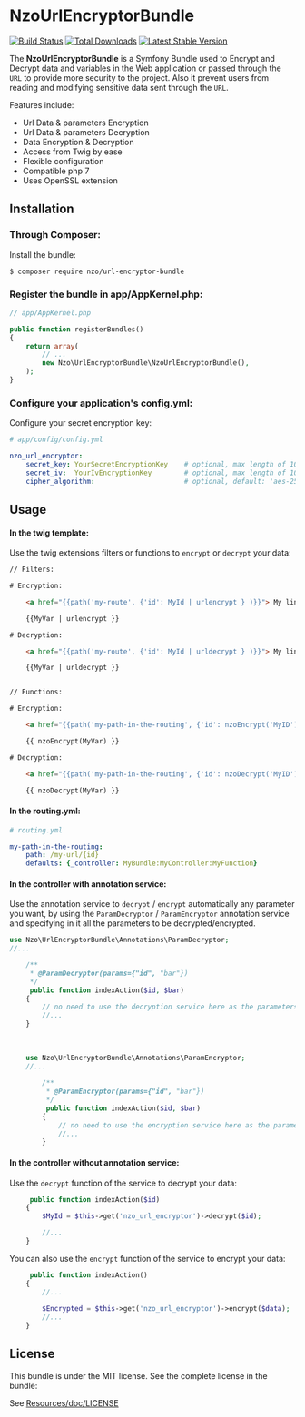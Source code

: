 NzoUrlEncryptorBundle
=====================

[![Build Status](https://travis-ci.org/NAYZO/NzoUrlEncryptorBundle.svg?branch=master)](https://travis-ci.org/NAYZO/NzoUrlEncryptorBundle)
[![Total Downloads](https://poser.pugx.org/nzo/url-encryptor-bundle/downloads)](https://packagist.org/packages/nzo/url-encryptor-bundle)
[![Latest Stable Version](https://poser.pugx.org/nzo/url-encryptor-bundle/v/stable)](https://packagist.org/packages/nzo/url-encryptor-bundle)

The **NzoUrlEncryptorBundle** is a Symfony Bundle used to Encrypt and Decrypt data and variables in the Web application or passed through the ``URL`` to provide more security to the project.
Also it prevent users from reading and modifying sensitive data sent through the ``URL``.


Features include:

- Url Data & parameters Encryption
- Url Data & parameters Decryption
- Data Encryption & Decryption
- Access from Twig by ease
- Flexible configuration
- Compatible php 7
- Uses OpenSSL extension


Installation
------------

### Through Composer:

Install the bundle:

```
$ composer require nzo/url-encryptor-bundle
```

### Register the bundle in app/AppKernel.php:

``` php
// app/AppKernel.php

public function registerBundles()
{
    return array(
        // ...
        new Nzo\UrlEncryptorBundle\NzoUrlEncryptorBundle(),
    );
}
```

### Configure your application's config.yml:

Configure your secret encryption key:

``` yml
# app/config/config.yml

nzo_url_encryptor:
    secret_key: YourSecretEncryptionKey    # optional, max length of 100 characters.
    secret_iv:  YourIvEncryptionKey        # optional, max length of 100 characters.
    cipher_algorithm:                      # optional, default: 'aes-256-ctr'
```

Usage
-----

#### In the twig template:
 
Use the twig extensions filters or functions to ``encrypt`` or ``decrypt`` your data:

``` html
// Filters:

# Encryption:

    <a href="{{path('my-route', {'id': MyId | urlencrypt } )}}"> My link </a>

    {{MyVar | urlencrypt }}

# Decryption:

    <a href="{{path('my-route', {'id': MyId | urldecrypt } )}}"> My link </a>

    {{MyVar | urldecrypt }}


// Functions:

# Encryption:

    <a href="{{path('my-path-in-the-routing', {'id': nzoEncrypt('MyID') } )}}"> My link </a>

    {{ nzoEncrypt(MyVar) }}

# Decryption:

    <a href="{{path('my-path-in-the-routing', {'id': nzoDecrypt('MyID') } )}}"> My link </a>

    {{ nzoDecrypt(MyVar) }}
```

#### In the routing.yml:

``` yml
# routing.yml

my-path-in-the-routing:
    path: /my-url/{id}
    defaults: {_controller: MyBundle:MyController:MyFunction}
```

#### In the controller with annotation service:

Use the annotation service to ``decrypt`` / ``encrypt`` automatically any parameter you want, by using the ``ParamDecryptor`` / ``ParamEncryptor`` annotation service and specifying in it all the parameters to be decrypted/encrypted.

```php
use Nzo\UrlEncryptorBundle\Annotations\ParamDecryptor;
//...

    /**
     * @ParamDecryptor(params={"id", "bar"})
     */
     public function indexAction($id, $bar)
    {
        // no need to use the decryption service here as the parameters are already decrypted by the annotation service.
        //...
    }
    
    
    
    use Nzo\UrlEncryptorBundle\Annotations\ParamEncryptor;
    //...
    
        /**
         * @ParamEncryptor(params={"id", "bar"})
         */
         public function indexAction($id, $bar)
        {
            // no need to use the encryption service here as the parameters are already encrypted by the annotation service.
            //...
        }
```

#### In the controller without annotation service:

Use the ``decrypt`` function of the service to decrypt your data:

```php
     public function indexAction($id) 
    {
        $MyId = $this->get('nzo_url_encryptor')->decrypt($id);

        //...
    }
```

You can also use the ``encrypt`` function of the service to encrypt your data:

```php
     public function indexAction() 
    {   
        //...
        
        $Encrypted = $this->get('nzo_url_encryptor')->encrypt($data);
        //...
    }
```

License
-------

This bundle is under the MIT license. See the complete license in the bundle:

See [Resources/doc/LICENSE](https://github.com/NAYZO/NzoUrlEncryptorBundle/tree/master/Resources/doc/LICENSE)
